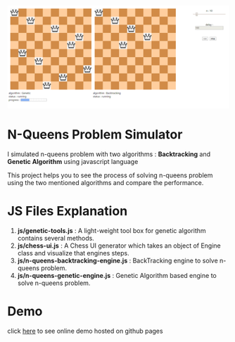 ![Demo](demo.png "demo")

# N-Queens Problem Simulator
I simulated n-queens problem with two algorithms : **Backtracking** and **Genetic Algorithm** using javascript language

This project helps you to see the process of solving n-queens problem using the two mentioned algorithms and compare the performance.

# JS Files Explanation
1. **js/genetic-tools.js** : A light-weight tool box for genetic algorithm contains several methods.
2. **js/chess-ui.js** : A Chess UI generator which takes an object of Engine class and visualize that engines steps.
3. **js/n-queens-backtracking-engine.js** : BackTracking engine to solve n-queens problem.
4. **js/n-queens-genetic-engine.js** : Genetic Algorithm based engine to solve n-queens problem.
# Demo
click [here](https://chess.akdev.ir) to see online demo hosted on github pages

